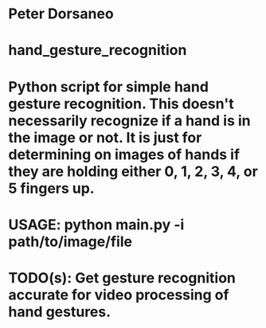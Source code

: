 # Peter Dorsaneo

# hand_gesture_recognition
  
# Python script for simple hand gesture recognition. This doesn't necessarily recognize if a hand is in the image or not. It is just for determining on images of hands if they are holding either 0, 1, 2, 3, 4, or 5 fingers up. 

# USAGE: python main.py -i path/to/image/file

# TODO(s): 	Get gesture recognition accurate for video processing of hand gestures. 
